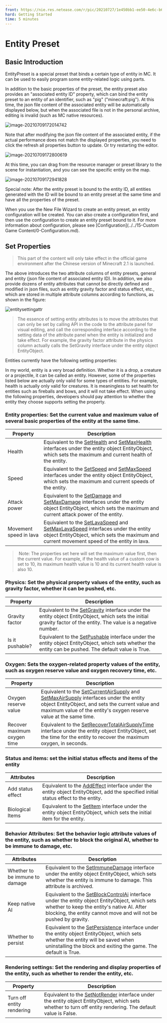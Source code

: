 ```yaml
--- 
front: https://nie.res.netease.com/r/pic/20210727/1e450bb1-ee50-4e6c-b614-7fbd6a00b4e7.png 
hard: Getting Started 
time: 5 minutes 
--- 
```

# Entity Preset 
## Basic Introduction 

EntityPreset is a special preset that binds a certain type of entity in MC. It can be used to easily program some entity-related logic using parts. 

In addition to the basic properties of the preset, the entity preset also provides an "associated entity ID" property, which can bind the entity preset to an entity of an identifier, such as "pig" ("minecraft:pig"). At this time, the json file content of the associated entity will be automatically displayed below, but when the associated file is not in the personal archive, editing is invalid (such as MC native resources). 

![image-20210709172014742](./images/image-20210709172014742.png) 

Note that after modifying the json file content of the associated entity, if the actual performance does not match the displayed properties, you need to click the refresh all properties button to update. Or try restarting the editor. 

![image-20210709172800619](./images/image-20210709172800619.png) 

At this time, you can drag from the resource manager or preset library to the scene for instantiation, and you can see the specific entity on the map. 

![image-20210709172941828](./images/image-20210709172941828.png) 

Special note: After the entity preset is bound to the entity ID, all entities generated with the ID will be bound to an entity preset at the same time and have all the properties of the preset. 

When you use the New File Wizard to create an entity preset, an entity configuration will be created. You can also create a configuration first, and then use the configuration to create an entity preset bound to it. For more information about configuration, please see [Configuration](../../15-Custom Game Content/0-Configuration.md). 
## Set Properties 
> This part of the content will only take effect in the official game environment after the Chinese version of Minecraft 2.1 is launched. 

The above introduces the two attribute columns of entity presets, general and entity (json file content of associated entity ID). In addition, we also provide dozens of entity attributes that cannot be directly defined and modified in json files, such as entity gravity factor and status effect, etc., which are stored in multiple attribute columns according to functions, as shown in the figure: 

![entitysettingattr](./images/entitysettingattr.png) 

> The essence of setting entity attributes is to move the attributes that can only be set by calling API in the code to the attribute panel for visual editing, and call the corresponding interface according to the setting data of the attribute panel when the entity is initialized and take effect. For example, the gravity factor attribute in the physics column actually calls the SetGravity interface under the entity object EntityObject. 

Entities currently have the following setting properties: 

In my world, entity is a very broad definition. Whether it is a drop, a creature or a projectile, it can be called an entity. However, some of the properties listed below are actually only valid for some types of entities. For example, health is actually only valid for creatures. It is meaningless to set health for entities such as fireballs and bows, and it will not take effect. When using the following properties, developers should pay attention to whether the entity they choose supports setting the property. 

### Entity properties: Set the current value and maximum value of several basic properties of the entity at the same time. 

| Property | Description | 
| ------------ | ------------------------------------------------------------ | 
| Health | Equivalent to the <a href="../../../../mcdocs/3-PresetAPI/PresetObject/Preset/EntityObjectEntityObject.html#sethealth" rel="noopenner">SetHealth</a> and <a href="../../../../mcdocs/3-PresetAPI/PresetObject/Preset/EntityObjectEntityObject.html#setmaxhealth" rel="noopenner">SetMaxHealth</a> interfaces under the entity object EntityObject, which sets the maximum and current health of the entity. | 
| Speed | Equivalent to the <a href="../../../../mcdocs/3-PresetAPI/PresetObject/Preset/EntityObjectEntityObject.html#setspeed" rel="noopenner">SetSpeed</a> and <a href="../../../../mcdocs/3-PresetAPI/PresetObject/Preset/EntityObjectEntityObject.html#setmaxspeed" rel="noopenner">SetMaxSpeed</a> interfaces under the entity object EntityObject, which sets the maximum and current speeds of the entity. | 
| Attack power | Equivalent to the <a href="../../../../mcdocs/3-PresetAPI/Preset object/Preset/Entity objectEntityObject.html#setdamage" rel="noopenner">SetDamage</a> and <a href="../../../../mcdocs/3-PresetAPI/Preset object/Preset/Entity objectEntityObject.html#setmaxdamage" rel="noopenner">SetMaxDamage</a> interfaces under the entity object EntityObject, which sets the maximum and current attack power of the entity. | 
| Movement speed in lava | Equivalent to the <a href="../../../../mcdocs/3-PresetAPI/Preset object/Preset/Entity objectEntityObject.html#setlavaspeed" rel="noopenner">SetLavaSpeed</a> and <a href="../../../../mcdocs/3-PresetAPI/Preset object/Preset/Entity objectEntityObject.html#setmaxlavaspeed" rel="noopenner">SetMaxLavaSpeed</a> interfaces under the entity object EntityObject, which sets the maximum and current movement speed of the entity in lava. |

> ​ Note: The properties set here will set the maximum value first, then the current value. For example, if the health value of a custom cow is set to 10, its maximum health value is 10 and its current health value is also 10. 

### Physics: Set the physical property values ​​of the entity, such as gravity factor, whether it can be pushed, etc. 

| Property | Description | 
| ---------- | ------------------------------------------------------------ | 
| Gravity factor | Equivalent to the <a href="../../../../mcdocs/3-PresetAPI/Preset Object/Preset/Entity ObjectEntityObject.html#setgravity" rel="noopenner"> SetGravity</a> interface under the entity object EntityObject, which sets the initial gravity factor of the entity. The value is a negative number. | 
| Is it pushable? | Equivalent to the <a href="../../../../mcdocs/3-PresetAPI/PresetObject/Preset/EntityObjectEntityObject.html#setpushable" rel="noopenner">SetPushable</a> interface under the entity object EntityObject, which sets whether the entity can be pushed. The default value is True. | 

### Oxygen: Sets the oxygen-related property values ​​of the entity, such as oxygen reserve value and oxygen recovery time, etc. 

| Property | Description | 
| ---------------- | ------------------------------------------------------------ | 
| Oxygen reserve value | Equivalent to the <a href="../../../../mcdocs/3-PresetAPI/PresetObject/Preset/EntityObjectEntityObject.html#setcurrentairsupply" rel="noopenner">SetCurrentAirSupply</a> and <a href="../../../../mcdocs/3-PresetAPI/PresetObject/Preset/EntityObjectEntityObject.html#setmaxairsupply" rel="noopenner">SetMaxAirSupply</a> interfaces under the entity object EntityObject, and sets the current value and maximum value of the entity's oxygen reserve value at the same time. | 
| Recover maximum oxygen time | Equivalent to the <a href="../../../../mcdocs/3-PresetAPI/Preset object/Preset/Entity objectEntityObject.html#setrecovertotalairsupplytime" rel="noopenner">SetRecoverTotalAirSupplyTime</a> interface under the entity object EntityObject, set the time for the entity to recover the maximum oxygen, in seconds. | 

### Status and items: set the initial status effects and items of the entity 

| Attributes | Description | 
| ------------ | ------------------------------------------------------------ | 
| Add status effect | Equivalent to the <a href="../../../../mcdocs/3-PresetAPI/Preset object/Preset/Entity objectEntityObject.html#addeffect" rel="noopenner">AddEffect</a> interface under the entity object EntityObject, add the specified initial status effect to the entity. | 
| Biological Items | Equivalent to the <a href="../../../../mcdocs/3-PresetAPI/PresetObject/Preset/EntityObjectEntityObject.html#setitem" rel="noopenner">SetItem</a> interface under the entity object EntityObject, which sets the initial item for the entity. | 

### Behavior Attributes: Set the behavior logic attribute values ​​of the entity, such as whether to block the original AI, whether to be immune to damage, etc. 

| Attributes | Description | 
| ------------ | ------------------------------------------------------------ | 
| Whether to be immune to damage | Equivalent to the <a href="../../../../mcdocs/3-PresetAPI/PresetObject/Preset/EntityObjectEntityObject.html#setimmunedamage" rel="noopenner">SetImmuneDamage</a> interface under the entity object EntityObject, which sets whether the entity is immune to damage. This attribute is archived. | 
| Keep native AI | Equivalent to the <a href="../../../../mcdocs/3-PresetAPI/Preset object/Preset/Entity objectEntityObject.html#setblockcontrolai" rel="noopenner">SetBlockControlAi</a> interface under the entity object EntityObject, which sets whether to keep the entity's native AI. After blocking, the entity cannot move and will not be pushed by gravity. | 
| Whether to persist | Equivalent to the <a href="../../../../mcdocs/3-PresetAPI/Preset object/Preset/Entity objectEntityObject.html#setpersistence" rel="noopenner">SetPersistence</a> interface under the entity object EntityObject, which sets whether the entity will be saved when uninstalling the block and exiting the game. The default is True. | 

### Rendering settings: Set the rendering and display properties of the entity, such as whether to render the entity, etc. 

| Property | Description | 
| ------------ | ------------------------------------------------------------ | 
| Turn off entity rendering | Equivalent to the <a href="../../../../mcdocs/3-PresetAPI/Preset Object/Preset/Entity Object EntityObject.html#setnotrender" rel="noopenner">SetNotRender</a> interface under the entity object EntityObject, which sets whether to turn off entity rendering. The default value is False. | 

